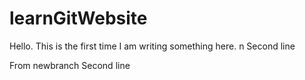 # learnGitWebsite

Hello. This is the first time I am writing something here.
\ n   S e c o n d   l i n e  

From newbranch Second line
 
